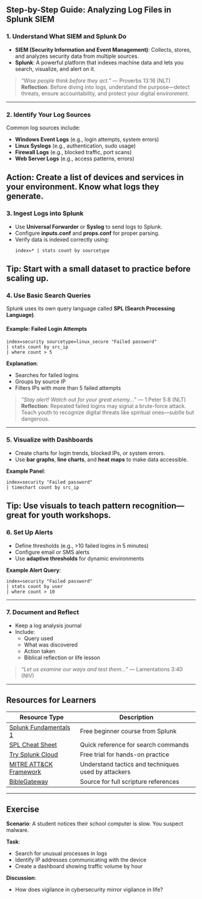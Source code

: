 ## Step-by-Step Guide: Analyzing Log Files in Splunk SIEM

### 1. **Understand What SIEM and Splunk Do**
- **SIEM (Security Information and Event Management)**: Collects, stores, and analyzes security data from multiple sources.
- **Splunk**: A powerful platform that indexes machine data and lets you search, visualize, and alert on it.

> _“Wise people think before they act.”_ — Proverbs 13:16 (NLT)  
**Reflection**: Before diving into logs, understand the purpose—detect threats, ensure accountability, and protect your digital environment.
---
### 2. **Identify Your Log Sources**
Common log sources include:
- **Windows Event Logs** (e.g., login attempts, system errors)
- **Linux Syslogs** (e.g., authentication, sudo usage)
- **Firewall Logs** (e.g., blocked traffic, port scans)
- **Web Server Logs** (e.g., access patterns, errors)

**Action**: Create a list of devices and services in your environment. Know what logs they generate.
---
### 3. **Ingest Logs into Splunk**
- Use **Universal Forwarder** or **Syslog** to send logs to Splunk.
- Configure **inputs.conf** and **props.conf** for proper parsing.
- Verify data is indexed correctly using:
  ```spl
  index=* | stats count by sourcetype
  ```
**Tip**: Start with a small dataset to practice before scaling up.
---
### 4. **Use Basic Search Queries**
Splunk uses its own query language called **SPL (Search Processing Language)**.

#### Example: Failed Login Attempts
```spl
index=security sourcetype=linux_secure "Failed password"
| stats count by src_ip
| where count > 5
```
**Explanation**:
- Searches for failed logins
- Groups by source IP
- Filters IPs with more than 5 failed attempts

> _“Stay alert! Watch out for your great enemy...”_ — 1 Peter 5:8 (NLT)  
**Reflection**: Repeated failed logins may signal a brute-force attack. Teach youth to recognize digital threats like spiritual ones—subtle but dangerous.
---
### 5. **Visualize with Dashboards**
- Create charts for login trends, blocked IPs, or system errors.
- Use **bar graphs**, **line charts**, and **heat maps** to make data accessible.

**Example Panel**:
```spl
index=security "Failed password"
| timechart count by src_ip
```
**Tip**: Use visuals to teach pattern recognition—great for youth workshops.
---
### 6. **Set Up Alerts**
- Define thresholds (e.g., >10 failed logins in 5 minutes)
- Configure email or SMS alerts
- Use **adaptive thresholds** for dynamic environments

**Example Alert Query**:
```spl
index=security "Failed password"
| stats count by user
| where count > 10
```
---
### 7. **Document and Reflect**
- Keep a log analysis journal
- Include:
  - Query used
  - What was discovered
  - Action taken
  - Biblical reflection or life lesson

> _“Let us examine our ways and test them...”_ — Lamentations 3:40 (NIV)
---
## Resources for Learners

| Resource Type         | Description                                                                 |
|-----------------------|-----------------------------------------------------------------------------|
| [Splunk Fundamentals 1](https://www.splunk.com/en_us/training.html) | Free beginner course from Splunk |
| [SPL Cheat Sheet](https://docs.splunk.com/images/1/16/SPL_Cheat_Sheet.pdf) | Quick reference for search commands |
| [Try Splunk Cloud](https://www.splunk.com/en_us/download/splunk-cloud.html) | Free trial for hands-on practice |
| [MITRE ATT&CK Framework](https://attack.mitre.org/) | Understand tactics and techniques used by attackers |
| [BibleGateway](https://www.biblegateway.com/) | Source for full scripture references |

---

## Exercise
**Scenario**: A student notices their school computer is slow. You suspect malware.

**Task**:
- Search for unusual processes in logs
- Identify IP addresses communicating with the device
- Create a dashboard showing traffic volume by hour

**Discussion**:
- How does vigilance in cybersecurity mirror vigilance in life?
